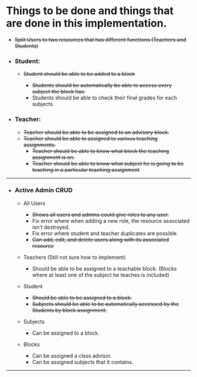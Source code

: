 # Things to be done and things that are done in this implementation.

* ~~Split Users to two resources that has different functions (Teachers and Students)~~

* ### Student:

  * ~~Student should be able to be added to a block~~

    * ~~Students should be automatically be able to access every subject the block has.~~
    * Students should be able to check their final grades for each subjects

* ### Teacher: 
  
  * ~~Teacher should be able to be assigned to an advisory block.~~
  * ~~Teacher should be able to assigned to various teaching assignments.~~
    * ~~Teacher should be able to know what block the teaching assignment is on.~~
    * ~~Teacher should be able to know what subject he is going to be teaching in a particular teaching assignment~~

---

* ### Active Admin CRUD

  * All Users
    * ~~Shows all users and admins could give roles to any user.~~
    * Fix error where when adding a new role, the resource associated isn't destroyed.
    * Fix error where student and teacher duplicates are possible.
    * ~~Can add, edit, and delete users along with its associated resource~~
  
  * Teachers (Still not sure how to implement)
    * Should be able to be assigned to a teachable block. (Blocks where at least one of the subject he teaches is included)

  * Student
    * ~~Should be able to be assigned to a block.~~
    * ~~Subjects should be able to be automatically accessed by the Students by block assignment.~~
  
  * Subjects
    * Can be assigned to a block.
  * Blocks
    * Can be assigned a class advisor.
    * Can be assigned subjects that it contains.

---
